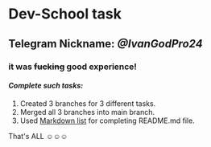 # Dev-School task
## Telegram Nickname: ***@IvanGodPro24***
### it was ~~fucking~~ good experience!
#### *Complete such tasks:*
1. Created 3 branches for 3 different tasks.
2. Merged all 3 branches into main branch.
3. Used [Markdown list](https://gist.github.com/Jekins/2bf2d0638163f1294637) for completing README.md file.

That's ALL :relaxed::relaxed::relaxed:
